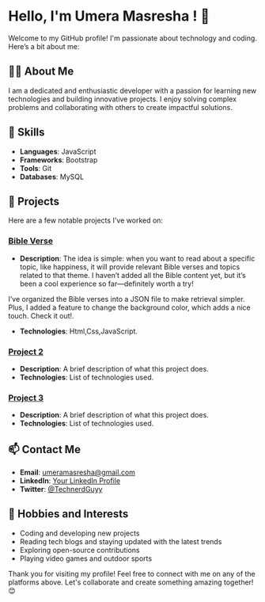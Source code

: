 # Hello, I'm Umera Masresha ! 👋

Welcome to my GitHub profile! I'm passionate about technology and coding. Here’s a bit about me:

## 🧑‍💻 About Me

I am a dedicated and enthusiastic developer with a passion for learning new technologies and building innovative projects. I enjoy solving complex problems and collaborating with others to create impactful solutions.

## 🚀 Skills

- **Languages**: JavaScript
- **Frameworks**: Bootstrap 
- **Tools**: Git
- **Databases**: MySQL

## 🌟 Projects

Here are a few notable projects I've worked on:

### [Bible Verse](https://github.com/umera27/Day-10-Bible-Verse-Website/)
- **Description**: The idea is simple: when you want to read about a specific topic, like happiness, it will provide relevant Bible verses and topics related to that theme. I haven’t added all the Bible content yet, but it’s been a cool experience so far—definitely worth a try!

I’ve organized the Bible verses into a JSON file to make retrieval simpler. Plus, I added a feature to change the background color, which adds a nice touch. Check it out!.
- **Technologies**: Html,Css,JavaScript.

### [Project 2](https://github.com/umera27/project2)
- **Description**: A brief description of what this project does.
- **Technologies**: List of technologies used.

### [Project 3](https://github.com/umera27/project3)
- **Description**: A brief description of what this project does.
- **Technologies**: List of technologies used.

## 📫 Contact Me

- **Email**: [umeramasresha@gmail.com](mailto:your-email@example.com)
- **LinkedIn**: [Your LinkedIn Profile](https://www.linkedin.com/in/your-profile)
- **Twitter**: [@TechnerdGuyy](https://twitter.com/@TechnerdGuyy)

## 🌱 Hobbies and Interests

- Coding and developing new projects
- Reading tech blogs and staying updated with the latest trends
- Exploring open-source contributions
- Playing video games and outdoor sports

Thank you for visiting my profile! Feel free to connect with me on any of the platforms above. Let's collaborate and create something amazing together! 😊